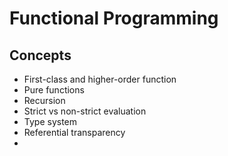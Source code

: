 
# Functional Programming

## Concepts
*   First-class and higher-order function
*   Pure functions
*   Recursion
*   Strict vs non-strict evaluation
*   Type system
*   Referential transparency
*   
